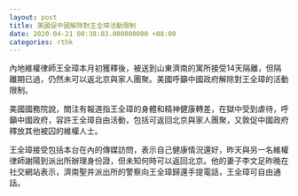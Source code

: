 ```yaml
---
layout: post
title: 美國促中國解除對王全璋活動限制
date: 2020-04-21 00:38:03.000000000 +08:00
categories: rthk
---
```


內地維權律師王全璋本月初獲釋後，被送到山東濟南的寓所接受14天隔離，但隔離期已過，仍然未可以返北京與家人團聚。美國呼籲中國政府解除對王全璋的活動限制。

美國國務院說，關注有報道指王全璋的身體和精神健康轉差，在獄中受到虐待，呼籲中國政府，容許王全璋自由活動，包括可返回北京與家人團聚，又敦促中國政府釋放其他被囚的維權人士。

王全璋接受包括本台在內的傳媒訪問，表示自己健康情況還好，昨天與另一名維權律師謝陽到派出所辦理身份證，但未知何時可以返回北京。他的妻子李文足昨晚在社交網站表示，濟南聖井派出所的警察向王全璋歸還手提電話，王全璋可自由通話。
